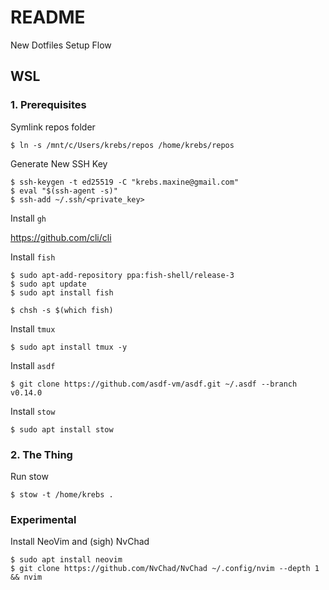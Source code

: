 # README

New Dotfiles Setup Flow

## WSL

### 1. Prerequisites

Symlink repos folder 

`$ ln -s /mnt/c/Users/krebs/repos /home/krebs/repos`

Generate New SSH Key 

```
$ ssh-keygen -t ed25519 -C "krebs.maxine@gmail.com"
$ eval "$(ssh-agent -s)"
$ ssh-add ~/.ssh/<private_key>
```

Install `gh`

https://github.com/cli/cli

Install `fish`

```
$ sudo apt-add-repository ppa:fish-shell/release-3
$ sudo apt update
$ sudo apt install fish

$ chsh -s $(which fish)
```

Install `tmux`

`$ sudo apt install tmux -y`

Install `asdf`

```
$ git clone https://github.com/asdf-vm/asdf.git ~/.asdf --branch v0.14.0
```

Install `stow`

`$ sudo apt install stow`

### 2. The Thing

Run stow

`$ stow -t /home/krebs .`

### Experimental

Install NeoVim and (sigh) NvChad

```
$ sudo apt install neovim 
$ git clone https://github.com/NvChad/NvChad ~/.config/nvim --depth 1 && nvim

```
